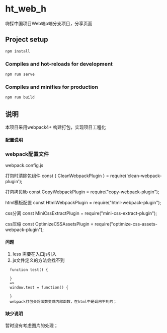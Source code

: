 # ht_web_h

嗨探中国项目Web端p端分支项目，分享页面


## Project setup
```
npm install
```

### Compiles and hot-reloads for development
```
npm run serve
```

### Compiles and minifies for production
```
npm run build
```

## 说明

本项目采用webpack4+ 构建打包，实现项目工程化

#### 配置说明

### webpack配置文件

webpack.config.js

打包时清除包组件
const { CleanWebpackPlugin } = require('clean-webpack-plugin');  

打包拷贝lib
const CopyWebpackPlugin = require("copy-webpack-plugin");

html模板配置
const HtmlWebpackPlugin = require("html-webpack-plugin");

css分离
const MiniCssExtractPlugin = require("mini-css-extract-plugin");

css压缩
const OptimizeCSSAssetsPlugin = require("optimize-css-assets-webpack-plugin");

#### 问题
1. less 需要在入口js引入
2. js文件定义的方法会找不到
```
  function test() {

  }
  =>
  window.test = function() {

  }
  webpack打包会将函数变成内部函数，在html中是调用不到的；
```


#### 缺少说明

暂时没有考虑图片的处理；